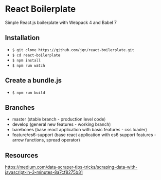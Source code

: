 # React Boilerplate

Simple React.js boilerplate with Webpack 4 and Babel 7

## Installation

- `$ git clone https://github.com/jqn/react-boilerplate.git`
- `$ cd react-boilerplate`
- `$ npm install`
- `$ npm run watch`

## Create a bundle.js

- `$ npm run build`

## Branches

- master (stable branch - production level code)
- develop (general new features - working branch)
- barebones (base react application with basic features - css loader)
- feature/es6-support (base react application with es6 support features - arrow functions, spread operator)

## Resources

https://medium.com/data-scraper-tips-tricks/scraping-data-with-javascript-in-3-minutes-8a7cf8275b31
